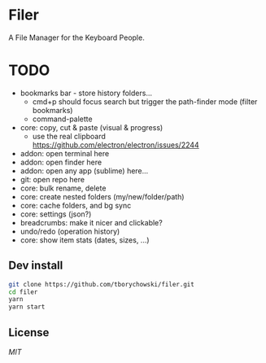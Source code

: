 # Filer
A File Manager for the Keyboard People.



# TODO

- bookmarks bar - store history folders...
	- cmd+p should focus search but trigger the path-finder mode (filter bookmarks)
	- command-palette
- core: copy, cut & paste (visual & progress)
	- use the real clipboard
	https://github.com/electron/electron/issues/2244
- addon: open terminal here
- addon: open finder here
- addon: open any app (sublime) here...
- git: open repo here
- core: bulk rename, delete
- core: create nested folders (my/new/folder/path)
- core: cache folders, and bg sync
- core: settings (json?)
- breadcrumbs: make it nicer and clickable?
- undo/redo (operation history)
- core: show item stats (dates, sizes, ...)




## Dev install
```sh
git clone https://github.com/tborychowski/filer.git
cd filer
yarn
yarn start
```


## License
*MIT*
